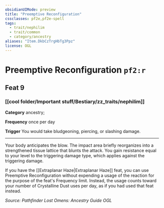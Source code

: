 ```yaml
---
obsidianUIMode: preview
title: "Preemptive Reconfiguration"
cssclasses: pf2e,pf2e-spell
tags:
  - trait/nephilim
  - trait/common
  - category/ancestry
aliases: "Item.DkbCzTrgHbTg3Ppz"
license: OGL
---
```

# Preemptive Reconfiguration `pf2:r`
## Feat 9
### [[cool folder/Important stuff/Bestiary/zz_traits/nephilim]]

**Category** ancestry; 




**Frequency** once per day

**Trigger** You would take bludgeoning, piercing, or slashing damage.

* * *

Your body anticipates the blow. The impact area briefly reorganizes into a strengthened tissue lattice that blunts the attack. You gain resistance equal to your level to the triggering damage type, which applies against the triggering damage.

If you have the [[Extraplanar Haze|Extraplanar Haze]] feat, you can use Preemptive Reconfiguration without expending a usage of the reaction for the purpose of the feat's Frequency limit. Instead, the usage counts toward your number of Crystalline Dust uses per day, as if you had used that feat instead.

*Source: Pathfinder Lost Omens: Ancestry Guide*
*OGL*
